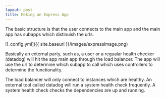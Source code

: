 ```yaml
---
layout: post
title: Making an Express App
---
```


The basic structure is that the user connects to the main app and the main app has subapps which distinuish the urls.

![_config.yml]({{ site.baseurl }}/images/expressImage.png)

Basically an external party, such as, a user or a regualar health checker (datadog) will hit the app main app through the load balancer. The app will use the url to determine which subapp to call which uses controllers to determine the functionality.  

The load balancer will only connect to instances which are healthy.  An external tool called datadog will run a system health check frequently. A system health check checks the dependencies are up and running.
